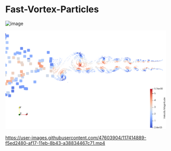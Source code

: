 # Fast-Vortex-Particles

![image](https://user-images.githubusercontent.com/47603904/117417230-6ac15e00-af1a-11eb-9625-00f9d1790424.png)

![image](https://github.com/LeonidBraun/Fast-Vortex-Particles/blob/main/images/Jet.PNG?raw=true)

https://user-images.githubusercontent.com/47603904/117414889-f5ed2480-af17-11eb-8b43-a38834467c71.mp4
